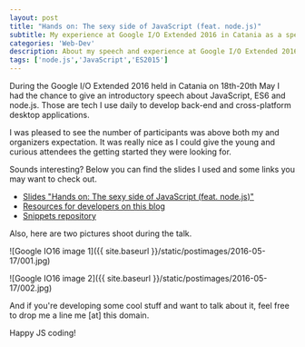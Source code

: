 ```yaml
---
layout: post
title: "Hands on: The sexy side of JavaScript (feat. node.js)"
subtitle: My experience at Google I/O Extended 2016 in Catania as a speaker
categories: 'Web-Dev'
description: About my speech and experience at Google I/O Extended 2016 in Catania
tags: ['node.js','JavaScript','ES2015']
---
```


During the Google I/O Extended 2016 held in Catania on 18th-20th May I had the chance to give an introductory speech about JavaScript, ES6 and node.js. Those are tech I use daily to develop back-end and cross-platform desktop applications.

I was pleased to see the number of participants was above both my and organizers expectation. It was really nice as I could give the young and curious attendees the getting started they were looking for.

Sounds interesting? Below you can find the slides I used and some links you may want to check out.

- [Slides "Hands on: The sexy side of JavaScript (feat. node.js)"](http://www.slideshare.net/pirafrank/hand-on-the-sexy-side-of-javascript-feat-nodejs)
- [Resources for developers on this blog]({{site.baseurl}}/for-developers)
- [Snippets repository](http://github.com/pirafrank/snippets)

Also, here are two pictures shoot during the talk.

![Google IO16 image 1]({{ site.baseurl }}/static/postimages/2016-05-17/001.jpg)

![Google IO16 image 2]({{ site.baseurl }}/static/postimages/2016-05-17/002.jpg)

And if you're developing some cool stuff and want to talk about it, feel free to drop me a line me [at] this domain.

Happy JS coding!
